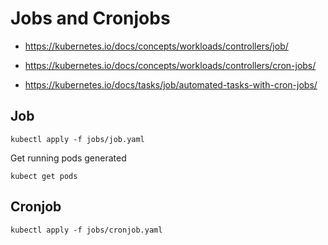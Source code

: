 # Jobs and Cronjobs

- https://kubernetes.io/docs/concepts/workloads/controllers/job/

- https://kubernetes.io/docs/concepts/workloads/controllers/cron-jobs/

- https://kubernetes.io/docs/tasks/job/automated-tasks-with-cron-jobs/


## Job

```
kubectl apply -f jobs/job.yaml
```

Get running pods generated

```
kubect get pods
```

## Cronjob

```
kubectl apply -f jobs/cronjob.yaml
```
